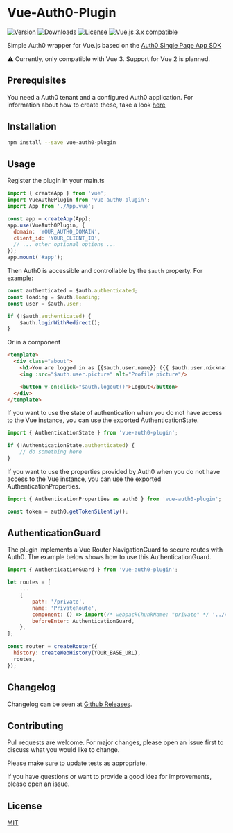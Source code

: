 # Vue-Auth0-Plugin

<a href="https://www.npmjs.com/package/vue-auth0-plugin"><img src="https://badgen.net/npm/v/vue-auth0-plugin" alt="Version"></a>
<a href="https://www.npmjs.com/package/vue-auth0-plugin"><img src="https://badgen.net/npm/dt/vue-auth0-plugin" alt="Downloads"></a>
<a href="https://www.npmjs.com/package/vue-auth0-plugin"><img src="https://badgen.net/npm/license/vue-auth0-plugin" alt="License"></a>
<a href="https://vuejs.org/"><img src="https://badgen.net/badge/Vue/3.x/green" alt="Vue.js 3.x compatible"></a>

Simple Auth0 wrapper for Vue.js based on the [Auth0 Single Page App SDK](https://auth0.com/docs/libraries/auth0-single-page-app-sdk)

:warning: Currently, only compatible with Vue 3. Support for Vue 2 is planned.

## Prerequisites

You need a Auth0 tenant and a configured Auth0 application. For information about how to create these, take a look [here](https://auth0.com/docs/get-started)

## Installation

```bash
npm install --save vue-auth0-plugin
```

## Usage

Register the plugin in your main.ts

```js
import { createApp } from 'vue';
import VueAuth0Plugin from 'vue-auth0-plugin';
import App from './App.vue';

const app = createApp(App);
app.use(VueAuth0Plugin, {
  domain: 'YOUR_AUTH0_DOMAIN',
  client_id: 'YOUR_CLIENT_ID',
  // ... other optional options ...
});
app.mount('#app');
```

Then Auth0 is accessible and controllable by the `$auth` property. For example:

```js
const authenticated = $auth.authenticated;
const loading = $auth.loading;
const user = $auth.user;

if (!$auth.authenticated) {
    $auth.loginWithRedirect();
}
```

Or in a component

```html
<template>
  <div class="about">
    <h1>You are logged in as {{$auth.user.name}} ({{ $auth.user.nickname }})</h1>
    <img :src="$auth.user.picture" alt="Profile picture"/>

    <button v-on:click="$auth.logout()">Logout</button>
  </div>
</template>
```

If you want to use the state of authentication when you do not have access to the Vue instance, you can use the exported AuthenticationState.

```js
import { AuthenticationState } from 'vue-auth0-plugin';

if (!AuthenticationState.authenticated) {
    // do something here
}
```

If you want to use the properties provided by Auth0 when you do not have access to the Vue instance, you can use the exported AuthenticationProperties.

```js
import { AuthenticationProperties as auth0 } from 'vue-auth0-plugin';

const token = auth0.getTokenSilently();
```

## AuthenticationGuard

The plugin implements a Vue Router NavigationGuard to secure routes with Auth0. The example below shows how to use this AuthenticationGuard.

```js
import { AuthenticationGuard } from 'vue-auth0-plugin';

let routes = [
    ...
    {
        path: '/private',
        name: 'PrivateRoute',
        component: () => import(/* webpackChunkName: "private" */ '../views/Private.vue'),
        beforeEnter: AuthenticationGuard,
    },
];

const router = createRouter({
  history: createWebHistory(YOUR_BASE_URL),
  routes,
});
```

## Changelog
Changelog can be seen at [Github Releases](https://github.com/jnt0r/vue-auth0-plugin/releases).

## Contributing
Pull requests are welcome. For major changes, please open an issue first to discuss what you would like to change.

Please make sure to update tests as appropriate.

If you have questions or want to provide a good idea for improvements, please open an issue.

## License
[MIT](https://choosealicense.com/licenses/mit/)

